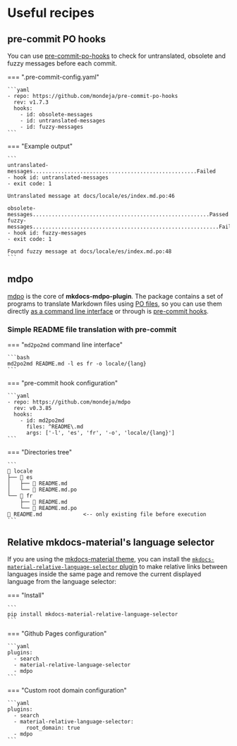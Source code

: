 # Useful recipes

## pre-commit PO hooks

You can use [pre-commit-po-hooks] to check for untranslated, obsolete
and fuzzy messages before each commit.

<!-- mdpo-disable-next-line -->
=== ".pre-commit-config.yaml"

    ```yaml
    - repo: https://github.com/mondeja/pre-commit-po-hooks
      rev: v1.7.3
      hooks:
        - id: obsolete-messages
        - id: untranslated-messages
        - id: fuzzy-messages
    ```

=== "Example output"

    ```
    untranslated-messages....................................................Failed
    - hook id: untranslated-messages
    - exit code: 1

    Untranslated message at docs/locale/es/index.md.po:46

    obsolete-messages........................................................Passed
    fuzzy-messages...........................................................Failed
    - hook id: fuzzy-messages
    - exit code: 1

    Found fuzzy message at docs/locale/es/index.md.po:48
    ```

<!-- mdpo-disable-next-line -->
## mdpo

[mdpo] is the core of **mkdocs-mdpo-plugin**. The package contains a set of
programs to translate Markdown files using [PO files][po-files], so you can
use them directly [as a command line interface][mdpo-cli] or through is
[pre-commit hooks][mdpo-pre-commit].

### Simple README file translation with pre-commit

<!-- mdpo-disable-next-block -->
=== "`md2po2md` command line interface"

    ```bash
    md2po2md README.md -l es fr -o locale/{lang}
    ```

=== "pre-commit hook configuration"

    ```yaml
    - repo: https://github.com/mondeja/mdpo
      rev: v0.3.85
      hooks:
        - id: md2po2md
          files: ^README\.md
          args: ['-l', 'es', 'fr', '-o', 'locale/{lang}']
    ```
<!-- mdpo-include-codeblocks -->
=== "Directories tree"

    ```
    📁 locale
    ├── 📁 es
    │   ├── 📄 README.md
    │   └── 📄 README.md.po
    └── 📁 fr
        ├── 📄 README.md
        └── 📄 README.md.po
    📄 README.md             <-- only existing file before execution
    ```

<!-- mdpo-disable-codeblocks -->

## Relative mkdocs-material's language selector

If you are using the [mkdocs-material theme][mkdocs-material], you can install
the [`mkdocs-material-relative-language-selector` plugin][mmrls] to make
relative links between languages inside the same page and remove the current
displayed language from the language selector:

=== "Install"

    ```
    pip install mkdocs-material-relative-language-selector
    ```

=== "Github Pages configuration"

    ```yaml
    plugins:
      - search
      - material-relative-language-selector
      - mdpo
    ```

=== "Custom root domain configuration"

    ```yaml
    plugins:
      - search
      - material-relative-language-selector:
          root_domain: true
      - mdpo
    ```

[mkdocs-material]: https://squidfunk.github.io/mkdocs-material/
[mmrls]: https://github.com/mondeja/mkdocs-material-relative-language-selector
[pre-commit-po-hooks]: https://github.com/mondeja/pre-commit-po-hooks#readme
[mdpo]: https://mdpo.readthedocs.io/en/master/index.html
[mdpo-cli]: https://mdpo.readthedocs.io/en/master/cli.html
[mdpo-pre-commit]: https://mdpo.readthedocs.io/en/master/pre-commit-hooks.html
[po-files]: https://www.gnu.org/software/gettext/manual/gettext.html#PO-Files
